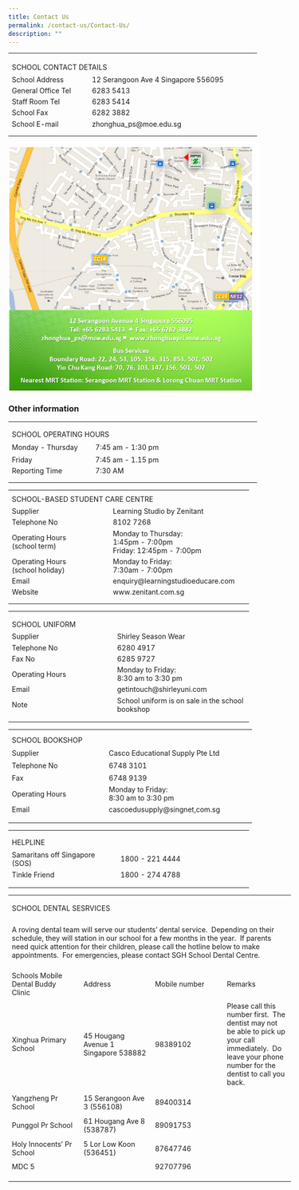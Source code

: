 ```yaml
---
title: Contact Us
permalink: /contact-us/Contact-Us/
description: ""
---
```

<table border="0" cellpadding="0" cellspacing="0" width="499" style="border-collapse:
 collapse;width:374pt"><colgroup><col width="164" style="mso-width-source:userset;mso-width-alt:5997;width:123pt"> <col width="316" style="mso-width-source:userset;mso-width-alt:11556;width:237pt"> <col width="19" style="mso-width-source:userset;mso-width-alt:694;width:14pt"></colgroup><tbody><tr height="10" style="mso-height-source:userset;height:7.5pt"><td height="10" class="xl65" width="164" style="height:7.5pt;width:123pt"><a name="RANGE!C2:E9"></a></td><td class="xl65" width="316" style="width:237pt"></td><td class="xl65" width="19" style="width:14pt"></td></tr><tr height="21" style="height:15.75pt"><td colspan="2" height="21" class="xl68" style="height:15.75pt">SCHOOL CONTACT DETAILS</td><td class="xl65"></td></tr><tr height="21" style="height:15.75pt;box-sizing: border-box;border-color:var(--chakra-colors-gray-200);
  overflow-wrap: break-word"><td height="21" class="xl65" style="height:15.75pt;box-sizing: border-box;
  overflow-wrap: break-word;border-image: initial">School Address</td><td class="xl67" style="box-sizing: border-box;overflow-wrap: break-word;
  border-image: initial">12 Serangoon Ave 4 Singapore 556095</td><td class="xl65"></td></tr><tr height="21" style="height:15.75pt;box-sizing: border-box;border-color:var(--chakra-colors-gray-200);
  overflow-wrap: break-word"><td height="21" class="xl65" style="height:15.75pt;box-sizing: border-box;
  overflow-wrap: break-word;border-image: initial">General Office Tel</td><td class="xl66" style="border-top:none;box-sizing: border-box;overflow-wrap: break-word;
  border-image: initial">6283 5413</td><td class="xl65"></td></tr><tr height="21" style="height:15.75pt;box-sizing: border-box;border-color:var(--chakra-colors-gray-200);
  overflow-wrap: break-word"><td height="21" class="xl65" style="height:15.75pt;box-sizing: border-box;
  overflow-wrap: break-word;border-image: initial">Staff Room Tel</td><td class="xl66" style="border-top:none;box-sizing: border-box;overflow-wrap: break-word;
  border-image: initial">6283 5414</td><td class="xl65"></td></tr><tr height="21" style="height:15.75pt;box-sizing: border-box;border-color:var(--chakra-colors-gray-200);
  overflow-wrap: break-word"><td height="21" class="xl65" style="height:15.75pt;box-sizing: border-box;
  overflow-wrap: break-word;border-image: initial">School Fax</td><td class="xl66" style="border-top:none;box-sizing: border-box;overflow-wrap: break-word;
  border-image: initial">6282 3882</td><td class="xl65"></td></tr><tr height="21" style="height:15.75pt;box-sizing: border-box;border-color:var(--chakra-colors-gray-200);
  overflow-wrap: break-word"><td height="21" class="xl65" style="height:15.75pt;box-sizing: border-box;
  overflow-wrap: break-word">School E-mail</td><td class="xl66" style="border-top:none;box-sizing: border-box;overflow-wrap: break-word"><span style="box-sizing: border-box;border-color:var(--chakra-colors-gray-200);
  overflow-wrap: break-word">zhonghua_ps@moe.edu.sg</span></td><td class="xl65"></td></tr><tr height="7" style="mso-height-source:userset;height:5.25pt"><td height="7" class="xl65" style="height:5.25pt"></td><td class="xl65"></td><td class="xl65"></td></tr></tbody></table>


![](/images/Contact%20Us.png)

### Other information

<table border="0" cellpadding="0" cellspacing="0" width="499" style="border-collapse:
 collapse;width:374pt"><colgroup><col width="164" style="mso-width-source:userset;mso-width-alt:5997;width:123pt"> <col width="316" style="mso-width-source:userset;mso-width-alt:11556;width:237pt"> <col width="19" style="mso-width-source:userset;mso-width-alt:694;width:14pt"></colgroup><tbody><tr height="7" style="mso-height-source:userset;height:5.25pt"><td height="7" class="xl65" width="164" style="height:5.25pt;width:123pt"><a name="RANGE!C11:E16"></a></td><td class="xl65" width="316" style="width:237pt"></td><td class="xl65" width="19" style="width:14pt"></td></tr><tr height="21" style="height:15.75pt"><td colspan="2" height="21" class="xl68" style="height:15.75pt">SCHOOL OPERATING HOURS</td><td class="xl65"></td></tr><tr height="21" style="height:15.75pt"><td height="21" class="xl65" style="height:15.75pt">Monday - Thursday</td><td class="xl67" style="box-sizing: border-box;overflow-wrap: break-word;
  border-image: initial">7:45 am - 1:30 pm</td><td class="xl65"></td></tr><tr height="21" style="height:15.75pt;box-sizing: border-box;border-color:var(--chakra-colors-gray-200);
  overflow-wrap: break-word"><td height="21" class="xl65" style="height:15.75pt;box-sizing: border-box;
  overflow-wrap: break-word;border-image: initial">Friday</td><td class="xl66" style="border-top:none;box-sizing: border-box;overflow-wrap: break-word;
  border-image: initial">7:45 am - 1.15 pm</td><td class="xl65"></td></tr><tr height="21" style="height:15.75pt;box-sizing: border-box;border-color:var(--chakra-colors-gray-200);
  overflow-wrap: break-word"><td height="21" class="xl65" style="height:15.75pt;box-sizing: border-box;
  overflow-wrap: break-word">Reporting Time</td><td class="xl69" style="border-top:none;box-sizing: border-box;overflow-wrap: break-word">7:30 AM</td><td class="xl65"></td></tr><tr height="6" style="mso-height-source:userset;height:4.5pt"><td height="6" class="xl65" style="height:4.5pt"></td><td class="xl65"></td><td class="xl65"></td></tr></tbody></table>




<table border="0" cellpadding="0" cellspacing="0" width="483" style="border-collapse:
 collapse;width:362pt"><colgroup><col width="215" style="mso-width-source:userset;mso-width-alt:7862;width:161pt"> <col width="268" style="mso-width-source:userset;mso-width-alt:9801;width:201pt"></colgroup><tbody><tr height="6" style="mso-height-source:userset;height:4.5pt"><td height="6" class="xl65" width="215" style="height:4.5pt;width:161pt;box-sizing: border-box;
  overflow-wrap: break-word"><a name="RANGE!C18:D27"></a></td><td class="xl65" width="268" style="width:201pt"></td></tr><tr height="21" style="height:15.75pt"><td colspan="2" height="21" class="xl68" style="height:15.75pt">SCHOOL-BASED STUDENT CARE CENTRE</td></tr><tr height="21" style="height:15.75pt;box-sizing: border-box;border-color:var(--chakra-colors-gray-200);
  overflow-wrap: break-word"><td height="21" class="xl65" style="height:15.75pt;box-sizing: border-box;
  overflow-wrap: break-word;border-image: initial">Supplier</td><td class="xl67" style="box-sizing: border-box;overflow-wrap: break-word;
  border-image: initial">Learning Studio by Zenitant</td></tr><tr height="20" style="height:15.0pt;box-sizing: border-box;border-color:var(--chakra-colors-gray-200);
  overflow-wrap: break-word"><td height="20" class="xl65" style="height:15.0pt;box-sizing: border-box;
  overflow-wrap: break-word;border-image: initial">Telephone No</td><td class="xl69" style="border-top:none;box-sizing: border-box;overflow-wrap: break-word;
  border-image: initial">8102 7268</td></tr><tr height="20" style="height:15.0pt;box-sizing: border-box;border-color:var(--chakra-colors-gray-200);
  overflow-wrap: break-word"><td rowspan="2" height="40" class="xl65" style="height:30.0pt;box-sizing: border-box;
  overflow-wrap: break-word;border-image: initial">Operating Hours
	<br>(school term)</td><td rowspan="2" class="xl70" width="268" style="width:201pt;box-sizing: border-box;
  overflow-wrap: break-word;border-image: initial">Monday to Thursday: 
<br>1:45pm - 7:00pm
<br>Friday: 12:45pm - 7:00pm</td></tr><tr height="20" style="height:15.0pt"></tr><tr height="20" style="height:15.0pt;box-sizing: border-box;border-color:var(--chakra-colors-gray-200);
  overflow-wrap: break-word"><td height="20" class="xl65" style="height:15.0pt;box-sizing: border-box;
  overflow-wrap: break-word;border-image: initial">Operating Hours
<br>(school holiday)</td><td class="xl65" style="box-sizing: border-box;overflow-wrap: break-word;
  border-image: initial">Monday to Friday:
<br>7:30am - 7:00pm</td></tr><tr height="21" style="height:15.75pt;box-sizing: border-box;border-color:var(--chakra-colors-gray-200);
  overflow-wrap: break-word"><td height="21" class="xl65" style="height:15.75pt;box-sizing: border-box;
  overflow-wrap: break-word;border-image: initial">Email</td><td class="xl67" style="box-sizing: border-box;overflow-wrap: break-word;
  border-image: initial">enquiry@learningstudioeducare.com</td></tr><tr height="21" style="height:15.75pt;box-sizing: border-box;border-color:var(--chakra-colors-gray-200);
  overflow-wrap: break-word"><td height="21" class="xl65" style="height:15.75pt;box-sizing: border-box;
  overflow-wrap: break-word">Website</td><td class="xl66" style="border-top:none;box-sizing: border-box;overflow-wrap: break-word"><span style="box-sizing: border-box;border-color:var(--chakra-colors-gray-200);
  overflow-wrap: break-word">www.zenitant.com.sg</span></td></tr><tr height="6" style="mso-height-source:userset;height:4.5pt"><td height="6" class="xl65" style="height:4.5pt"></td><td class="xl65"></td></tr></tbody></table>



<table border="0" cellpadding="0" cellspacing="0" width="483" style="border-collapse:
 collapse;width:362pt"><colgroup><col width="215" style="mso-width-source:userset;mso-width-alt:7862;width:161pt"> <col width="268" style="mso-width-source:userset;mso-width-alt:9801;width:201pt"></colgroup><tbody><tr height="8" style="mso-height-source:userset;height:6.0pt"><td height="8" class="xl63" width="215" style="height:6.0pt;width:161pt"><a name="RANGE!C29:D37"></a></td><td class="xl63" width="268" style="width:201pt"></td></tr><tr height="21" style="height:15.75pt"><td colspan="2" height="21" class="xl66" width="483" style="height:15.75pt;
  width:362pt">SCHOOL UNIFORM</td></tr><tr height="21" style="height:15.75pt;box-sizing: border-box;border-color:var(--chakra-colors-gray-200);
  overflow-wrap: break-word"><td height="21" class="xl63" style="height:15.75pt;box-sizing: border-box;
  overflow-wrap: break-word;border-image: initial">Supplier</td><td class="xl65" style="box-sizing: border-box;overflow-wrap: break-word;
  border-image: initial">Shirley Season Wear</td></tr><tr height="21" style="height:15.75pt;box-sizing: border-box;border-color:var(--chakra-colors-gray-200);
  overflow-wrap: break-word"><td height="21" class="xl63" style="height:15.75pt;box-sizing: border-box;
  overflow-wrap: break-word;border-image: initial">Telephone No</td><td class="xl64" style="border-top:none;box-sizing: border-box;overflow-wrap: break-word;
  border-image: initial">6280 4917</td></tr><tr height="21" style="height:15.75pt;box-sizing: border-box;border-color:var(--chakra-colors-gray-200);
  overflow-wrap: break-word"><td height="21" class="xl63" style="height:15.75pt;box-sizing: border-box;
  overflow-wrap: break-word;border-image: initial">Fax No</td><td class="xl64" style="border-top:none;box-sizing: border-box;overflow-wrap: break-word;
  border-image: initial">6285 9727</td></tr><tr height="21" style="height:15.75pt;box-sizing: border-box;border-color:var(--chakra-colors-gray-200);
  overflow-wrap: break-word"><td height="21" class="xl63" style="height:15.75pt;box-sizing: border-box;
  overflow-wrap: break-word;border-image: initial">Operating Hours</td><td class="xl64" style="border-top:none;box-sizing: border-box;overflow-wrap: break-word;
  border-image: initial">Monday to Friday:
<br>8:30 am to 3:30 pm</td></tr><tr height="21" style="height:15.75pt;box-sizing: border-box;border-color:var(--chakra-colors-gray-200);
  overflow-wrap: break-word"><td height="21" class="xl63" style="height:15.75pt;box-sizing: border-box;
  overflow-wrap: break-word;border-image: initial">Email</td><td class="xl64" style="border-top:none;box-sizing: border-box;overflow-wrap: break-word;
  border-image: initial">getintouch@shirleyuni.com</td></tr><tr height="21" style="height:15.75pt;box-sizing: border-box;border-color:var(--chakra-colors-gray-200);
  overflow-wrap: break-word"><td height="21" class="xl63" style="height:15.75pt;box-sizing: border-box;
  overflow-wrap: break-word">Note</td><td class="xl64" style="border-top:none;box-sizing: border-box;overflow-wrap: break-word">School uniform is on sale in the school bookshop</td></tr><tr height="9" style="mso-height-source:userset;height:6.75pt"><td height="9" class="xl63" style="height:6.75pt"></td><td class="xl63"></td></tr></tbody></table>




<table border="0" cellpadding="0" cellspacing="0" width="489" style="border-collapse:
 collapse;width:367pt"><colgroup><col width="215" style="mso-width-source:userset;mso-width-alt:7862;width:161pt"> <col width="268" style="mso-width-source:userset;mso-width-alt:9801;width:201pt"> <col width="6" style="mso-width-source:userset;mso-width-alt:219;width:5pt"></colgroup><tbody><tr height="8" style="mso-height-source:userset;height:6.0pt"><td height="8" class="xl65" width="215" style="height:6.0pt;width:161pt;box-sizing: border-box;
  overflow-wrap: break-word"><a name="RANGE!C40:E47"></a></td><td class="xl65" width="268" style="width:201pt"></td><td class="xl65" width="6" style="width:5pt"></td></tr><tr height="21" style="height:15.75pt"><td colspan="2" height="21" class="xl68" width="483" style="height:15.75pt;
  width:362pt">SCHOOL BOOKSHOP</td><td class="xl65"></td></tr><tr height="21" style="height:15.75pt;outline: 0px;margin-right:0px;padding-bottom:
  0px;padding-top:0px"><td height="21" class="xl65" style="height:15.75pt;outline: 0px;margin-right:
  0px;padding-bottom:2px;padding-top:2px">Supplier&nbsp;</td><td class="xl67" style="outline: 0px;margin-right:0px;padding-bottom:2px;
  padding-top:2px">Casco Educational Supply Pte Ltd</td><td class="xl65"></td></tr><tr height="21" style="height:15.75pt;outline: 0px;margin-right:0px;padding-bottom:
  0px;padding-top:0px"><td height="21" class="xl65" style="height:15.75pt;outline: 0px;margin-right:
  0px;padding-bottom:2px;padding-top:2px">Telephone No</td><td class="xl66" style="border-top:none;outline: 0px;margin-right:0px;
  padding-bottom:2px;padding-top:2px">6748 3101</td><td class="xl65"></td></tr><tr height="21" style="height:15.75pt;outline: 0px;margin-right:0px;padding-bottom:
  0px;padding-top:0px"><td height="21" class="xl65" style="height:15.75pt;outline: 0px;margin-right:
  0px;padding-bottom:2px;padding-top:2px">Fax</td><td class="xl66" style="border-top:none;outline: 0px;margin-right:0px;
  padding-bottom:2px;padding-top:2px">6748 9139</td><td class="xl65"></td></tr><tr height="21" style="height:15.75pt;outline: 0px;margin-right:0px;padding-bottom:
  0px;padding-top:0px"><td height="21" class="xl65" style="height:15.75pt;outline: 0px;margin-right:
  0px;padding-bottom:2px;padding-top:2px">Operating Hours</td><td class="xl66" style="border-top:none;outline: 0px;margin-right:0px;
  padding-bottom:2px;padding-top:2px">Monday to Friday:
	<br>8:30 am to 3:30 pm</td><td class="xl65"></td></tr><tr height="21" style="height:15.75pt;outline: 0px;margin-right:0px;padding-bottom:
  0px;padding-top:0px"><td height="21" class="xl65" style="height:15.75pt;outline: 0px;margin-right:
  0px;padding-bottom:2px;padding-top:2px">Email</td><td class="xl66" style="border-top:none;outline: 0px;margin-right:0px;
  padding-bottom:2px;padding-top:2px">cascoedusupply@singnet,com.sg</td><td class="xl65"></td></tr><tr height="9" style="mso-height-source:userset;height:6.75pt"><td height="9" class="xl65" style="height:6.75pt"></td><td class="xl65"></td><td class="xl65"></td></tr></tbody></table>




<table border="0" cellpadding="0" cellspacing="0" width="483" style="border-collapse:
 collapse;width:362pt"><colgroup><col width="215" style="mso-width-source:userset;mso-width-alt:7862;width:161pt"> <col width="268" style="mso-width-source:userset;mso-width-alt:9801;width:201pt"></colgroup><tbody><tr height="6" style="mso-height-source:userset;height:4.5pt"><td height="6" class="xl65" width="215" style="height:4.5pt;width:161pt"><a name="RANGE!C50:D54"></a></td><td class="xl65" width="268" style="width:201pt"></td></tr><tr height="21" style="height:15.75pt"><td colspan="2" height="21" class="xl68" width="483" style="height:15.75pt;
  width:362pt">HELPLINE</td></tr><tr height="21" style="height:15.75pt;outline: 0px;margin-right:0px;padding-bottom:
  0px;padding-top:0px"><td height="21" class="xl65" style="height:15.75pt;outline: 0px;margin-right:
  0px;padding-bottom:2px;padding-top:2px">Samaritans off Singapore (SOS)</td><td class="xl67" style="outline: 0px;margin-right:0px;padding-bottom:2px;
  padding-top:2px">1800 - 221 4444</td></tr><tr height="21" style="height:15.75pt;outline: 0px;margin-right:0px;padding-bottom:
  0px;padding-top:0px"><td height="21" class="xl65" style="height:15.75pt;outline: 0px;margin-right:
  0px;padding-bottom:2px;padding-top:2px">Tinkle Friend</td><td class="xl66" style="border-top:none;outline: 0px;margin-right:0px;
  padding-bottom:2px;padding-top:2px">1800 - 274 4788</td></tr><tr height="8" style="mso-height-source:userset;height:6.0pt"><td height="8" class="xl65" style="height:6.0pt"></td><td class="xl65"></td></tr></tbody></table>


<table border="0" cellpadding="0" cellspacing="0" width="566" style="border-collapse:
 collapse;width:425pt"><colgroup><col width="145" span="3" style="mso-width-source:userset;mso-width-alt:5302;
 width:109pt"> <col width="131" style="mso-width-source:userset;mso-width-alt:4790;width:98pt"></colgroup><tbody><tr height="8" style="mso-height-source:userset;height:6.0pt"><td height="8" class="xl63" width="145" style="height:6.0pt;width:109pt"><a name="RANGE!C56:F65"></a></td><td class="xl63" width="145" style="width:109pt"></td><td class="xl63" width="145" style="width:109pt"></td><td class="xl63" width="131" style="width:98pt"></td></tr><tr height="21" style="mso-height-source:userset;height:15.75pt"><td colspan="4" height="21" class="xl70" width="566" style="height:15.75pt;
  width:425pt">SCHOOL DENTAL SESRVICES</td></tr><tr height="105" style="mso-height-source:userset;height:78.75pt"><td colspan="4" height="105" class="xl71" width="566" style="height:78.75pt;
  width:425pt">A roving dental team will serve our students’ dental service.&nbsp; Depending on their schedule, they will station in our school for a few months in the year.&nbsp; If parents need quick attention for their children, please call the hotline below to make appointments.&nbsp; For emergencies, please contact SGH School Dental Centre.</td></tr><tr height="41" style="height:30.75pt"><td height="41" class="xl69" width="145" style="height:30.75pt;border-top:none;
  width:109pt">Schools Mobile Dental Buddy Clinic&nbsp;</td><td class="xl68" style="border-top:none;border-left:none">Address</td><td class="xl68" style="border-top:none;border-left:none">Mobile number</td><td class="xl64" style="border-top:none;border-left:none">Remarks</td></tr><tr height="181" style="height:135.75pt"><td height="181" class="xl65" width="145" style="height:135.75pt;width:109pt">Xinghua Primary School</td><td class="xl67" width="145" style="border-top:none;width:109pt">45 Hougang Avenue 1 Singapore 538882</td><td class="xl68" style="border-top:none;border-left:none">98389102</td><td class="xl66" width="131" style="border-top:none;border-left:none;width:98pt">Please call this number first.&nbsp; The dentist may not be able to pick up your call immediately.&nbsp; Do leave your phone number for the dentist to call you back.</td></tr><tr height="41" style="height:30.75pt"><td height="41" class="xl65" width="145" style="height:30.75pt;width:109pt">Yangzheng Pr School</td><td class="xl67" width="145" style="border-top:none;width:109pt">15 Serangoon Ave 3 (556108)</td><td class="xl68" style="border-top:none;border-left:none">89400314</td><td class="xl64" style="border-top:none;border-left:none">&nbsp;</td></tr><tr height="41" style="height:30.75pt"><td height="41" class="xl65" width="145" style="height:30.75pt;width:109pt">Punggol Pr School</td><td class="xl67" width="145" style="border-top:none;width:109pt">61 Hougang Ave 8 (538787)</td><td class="xl68" style="border-top:none;border-left:none">89091753&nbsp;</td><td class="xl64" style="border-top:none;border-left:none">&nbsp;</td></tr><tr height="41" style="height:30.75pt"><td height="41" class="xl65" width="145" style="height:30.75pt;width:109pt">Holy Innocents’ Pr School</td><td class="xl67" width="145" style="border-top:none;width:109pt">5 Lor Low Koon (536451)</td><td class="xl68" style="border-top:none;border-left:none">87647746&nbsp;</td><td class="xl64" style="border-top:none;border-left:none">&nbsp;</td></tr><tr height="21" style="height:15.75pt"><td height="21" class="xl63" style="height:15.75pt">MDC 5</td><td class="xl68" style="border-top:none">&nbsp;</td><td class="xl68" style="border-top:none;border-left:none">92707796</td><td class="xl64" style="border-top:none;border-left:none">&nbsp;</td></tr><tr height="10" style="mso-height-source:userset;height:7.5pt"><td height="10" class="xl63" style="height:7.5pt"></td><td class="xl63"></td><td class="xl63"></td><td class="xl63"></td></tr></tbody></table>
